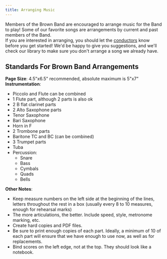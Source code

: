 ```yaml
---
title: Arranging Music
---
```


Members of the Brown Band are encouraged to arrange music for the Band to play! Some of our favorite songs are arrangements by current and past members of the Band.\
If you are interested in arranging, you should let the [conductors](/leadership/#conductors) know before you get started! We'd be happy to give you suggestions, and we'll check our library to make sure you don't arrange a song we already have.

## Standards For Brown Band Arrangements

**Page Size**: 4.5"x6.5" recommended, absolute maximum is 5"x7"\
**Instrumentation**:

- Piccolo and Flute can be combined
- 1 Flute part, although 2 parts is also ok
- 2 B flat clarinet parts
- 2 Alto Saxophone parts
- Tenor Saxophone
- Bari Saxophone
- Horn in F
- 2 Trombone parts
- Baritone TC and BC (can be combined)
- 3 Trumpet parts
- Tuba
- Percussion:
  - Snare
  - Bass
  - Cymbals
  - Quads
  - Bells

**Other Notes**:

- Keep measure numbers on the left side at the beginning of the lines, letters throughout the rest in a box (usually every 8 to 10 measures, enough for rehearsal marks)
- The more articulations, the better. Include speed, style, metronome marking, etc.
- Create hard copies and PDF files.
- Be sure to print enough copies of each part. Ideally, a minimum of 10 of each part will ensure that we have enough to use now, as well as for replacements.
- Bind scores on the left edge, not at the top. They should look like a notebook.
